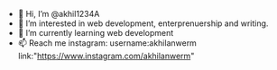 - 👋 Hi, I’m @akhil1234A
- 👀 I’m interested in web development, enterprenuership and writing. 
- 🌱 I’m currently learning web development 
- 📫 Reach me instagram: username:akhilanwerm link:"https://www.instagram.com/akhilanwerm"

<!---
akhil1234A/akhil1234A is a ✨ special ✨ repository because its `README.md` (this file) appears on your GitHub profile.
You can click the Preview link to take a look at your changes.
--->
